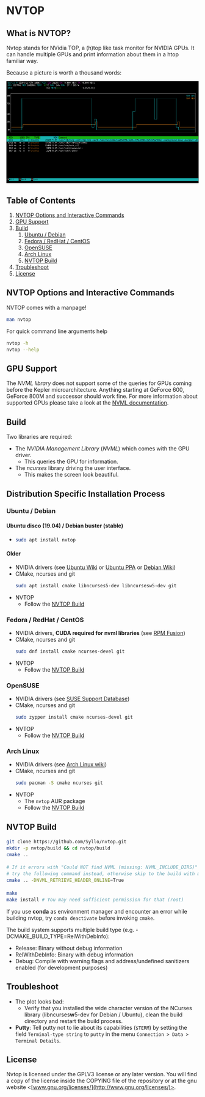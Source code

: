 NVTOP
=====

What is NVTOP?
--------------

Nvtop stands for NVidia TOP, a (h)top like task monitor for NVIDIA GPUs. It can
handle multiple GPUs and print information about them in a htop familiar way.

Because a picture is worth a thousand words:

![NVTOP interface](/screenshot/NVTOP_ex1.png)

Table of Contents
-----------------

1. [NVTOP Options and Interactive Commands](#nvtop-options-and-interactive-commands)
1. [GPU Support](#gpu-support)
1. [Build](#build)
   1. [Ubuntu / Debian](#ubuntu--debian)
   1. [Fedora / RedHat / CentOS](#fedora--redhat--centos)
   1. [OpenSUSE](#opensuse)
   1. [Arch Linux](#arch-linux)
   1. [NVTOP Build](#nvtop-build)
1. [Troubleshoot](#troubleshoot)
1. [License](#license)

NVTOP Options and Interactive Commands
--------------------------------------

NVTOP comes with a manpage!
```bash
man nvtop
```
For quick command line arguments help
```bash
nvtop -h
nvtop --help
```

GPU Support
-----------

The *NVML library* does not support some of the queries for GPUs coming before the
Kepler microarchitecture. Anything starting at GeForce 600, GeForce 800M and
successor should work fine. For more information about supported GPUs please
take a look at the [NVML documentation](http://docs.nvidia.com/deploy/nvml-api/nvml-api-reference.html#nvml-api-reference).

Build
-----

Two libraries are required:

* The *NVIDIA Management Library* (*NVML*) which comes with the GPU driver.
  * This queries the GPU for information.
* The *ncurses* library driving the user interface.
  * This makes the screen look beautiful.

## Distribution Specific Installation Process

### Ubuntu / Debian

#### Ubuntu disco (19.04) / Debian buster (stable)

- ```bash
  sudo apt install nvtop
  ```

#### Older

- NVIDIA drivers (see [Ubuntu Wiki](https://help.ubuntu.com/community/BinaryDriverHowto/Nvidia) or [Ubuntu PPA](https://launchpad.net/~graphics-drivers/+archive/ubuntu/ppa) or [Debian Wiki](https://wiki.debian.org/NvidiaGraphicsDrivers#NVIDIA_Proprietary_Driver))
- CMake, ncurses and git
  ```bash
  sudo apt install cmake libncurses5-dev libncursesw5-dev git
  ```
- NVTOP
  - Follow the [NVTOP Build](#nvtop-build)

### Fedora / RedHat / CentOS

- NVIDIA drivers, **CUDA required for nvml libraries** (see [RPM Fusion](https://rpmfusion.org/Howto/NVIDIA))
- CMake, ncurses and git
  ```bash
  sudo dnf install cmake ncurses-devel git
  ```
- NVTOP
  - Follow the [NVTOP Build](#nvtop-build)

### OpenSUSE

- NVIDIA drivers (see [SUSE Support Database](https://en.opensuse.org/SDB:NVIDIA_drivers))
- CMake, ncurses and git
  ```bash
  sudo zypper install cmake ncurses-devel git
  ```
- NVTOP
  - Follow the [NVTOP Build](#nvtop-build)

### Arch Linux

- NVIDIA drivers (see [Arch Linux wiki](https://wiki.archlinux.org/index.php/NVIDIA))
- CMake, ncurses and git
  ```bash
  sudo pacman -S cmake ncurses git
  ```
- NVTOP
  - The `nvtop` AUR package
  - Follow the [NVTOP Build](#nvtop-build)

## NVTOP Build

```bash
git clone https://github.com/Syllo/nvtop.git
mkdir -p nvtop/build && cd nvtop/build
cmake ..

# If it errors with "Could NOT find NVML (missing: NVML_INCLUDE_DIRS)"
# try the following command instead, otherwise skip to the build with make.
cmake .. -DNVML_RETRIEVE_HEADER_ONLINE=True

make
make install # You may need sufficient permission for that (root)
```

If you use **conda** as environment manager and encounter an error while building nvtop, try `conda deactivate` before invoking `cmake`.

The build system supports multiple build type (e.g. -DCMAKE_BUILD_TYPE=RelWithDebInfo):

* Release: Binary without debug information
* RelWithDebInfo: Binary with debug information
* Debug: Compile with warning flags and address/undefined sanitizers enabled (for development purposes)

Troubleshoot
------------

- The plot looks bad:
  - Verify that you installed the wide character version of the NCurses library (libncurses**w**5-dev for Debian / Ubuntu), clean the build directory
    and restart the build process.
- **Putty**: Tell putty not to lie about its capabilities (`$TERM`) by setting the field ``Terminal-type string`` to ``putty`` in the menu
  ``Connection > Data > Terminal Details``.

License
-------

Nvtop is licensed under the GPLV3 license or any later version.
You will find a copy of the license inside the COPYING file of the repository or
at the gnu website <[www.gnu.org/licenses/](http://www.gnu.org/licenses/)>.
